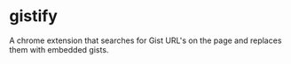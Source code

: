 # gistify
A chrome extension that searches for Gist URL's on the page and replaces them with embedded gists.
